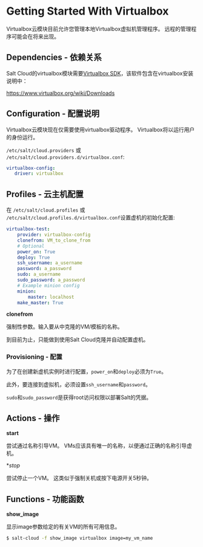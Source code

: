 # Getting Started With Virtualbox

Virtualbox云模块目前允许您管理本地Virtualbox虚拟机管理程序。 远程的管理程序可能会在将来出现。

## Dependencies - 依赖关系
Salt Cloud的virtualbox模块需要[Virtualbox SDK](http://download.virtualbox.org/virtualbox/SDKRef.pdf)，该软件包含在virtualbox安装说明中：

https://www.virtualbox.org/wiki/Downloads

## Configuration - 配置说明
Virtualbox云模块现在仅需要使用virtualbox驱动程序。 Virtualbox将以运行用户的身份运行。

`/etc/salt/cloud.providers` 或 `/etc/salt/cloud.providers.d/virtualbox.conf`:
```yaml
virtualbox-config:
   driver: virtualbox
```

## Profiles - 云主机配置

在 `/etc/salt/cloud.profiles` 或 `/etc/salt/cloud.profiles.d/virtualbox.conf`设置虚机的初始化配置:
```yaml
virtualbox-test:
    provider: virtualbox-config
    clonefrom: VM_to_clone_from
    # Optional
    power_on: True
    deploy: True
    ssh_username: a_username
    password: a_password
    sudo: a_username
    sudo_password: a_password
    # Example minion config
    minion:
        master: localhost
    make_master: True
```

**clonefrom**

强制性参数。输入要从中克隆的VM/模板的名称。

到目前为止，只能做到使用Salt Cloud克隆并自动配置虚机。

### Provisioning - 配置

为了在创建新虚机实例时进行配置，`power_on`和`deploy`必须为`True`。

此外，要连接到虚拟机，必须设置`ssh_username`和`password`。

`sudo`和`sudo_password`是获得root访问权限以部署Salt的凭据。

## Actions - 操作

**start**

尝试通过名称引导VM。 VMs应该具有唯一的名称，以便通过正确的名称引导虚机。

**stop*

尝试停止一个VM。 这类似于强制关机或按下电源开关5秒钟。

## Functions - 功能函数

**show_image**

显示image参数给定的有关VM的所有可用信息。
```bash
$ salt-cloud -f show_image virtualbox image=my_vm_name
```
